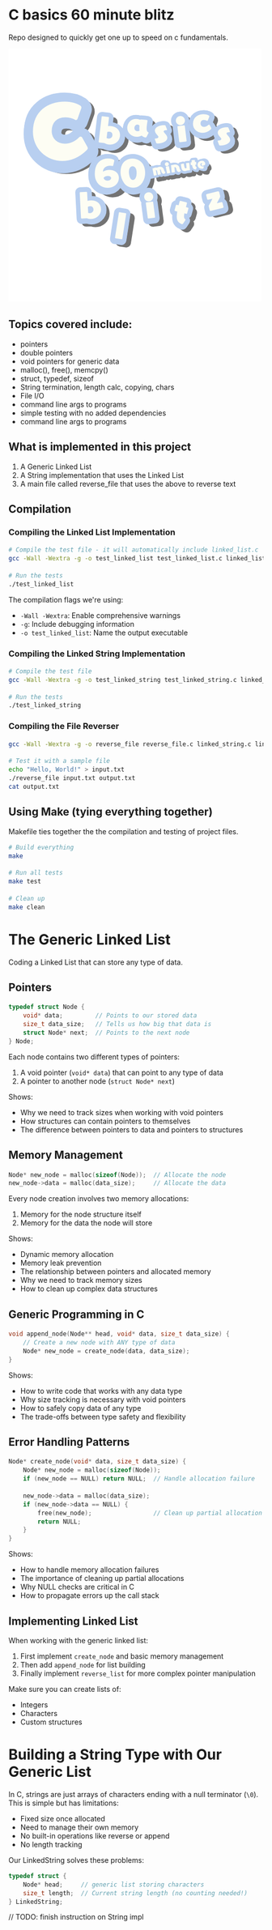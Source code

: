 # C basics 60 minute blitz 
Repo designed to quickly get one up to speed on c fundamentals.

![alt text](kawaii_c_basics.PNG)

## Topics covered include:
- pointers
- double pointers
- void pointers for generic data
- malloc(), free(), memcpy()
- struct, typedef, sizeof
- String termination, length calc, copying, chars
- File I/O
- command line args to programs
- simple testing with no added dependencies
- command line args to programs

## What is implemented in this project
1. A Generic Linked List
2. A String implementation that uses the Linked List
3. A main file called reverse_file that uses the above to reverse text


## Compilation


### Compiling the Linked List Implementation

```bash
# Compile the test file - it will automatically include linked_list.c
gcc -Wall -Wextra -g -o test_linked_list test_linked_list.c linked_list.c

# Run the tests
./test_linked_list
```

The compilation flags we're using:
- `-Wall -Wextra`: Enable comprehensive warnings
- `-g`: Include debugging information
- `-o test_linked_list`: Name the output executable

### Compiling the Linked String Implementation

```bash
# Compile the test file
gcc -Wall -Wextra -g -o test_linked_string test_linked_string.c linked_string.c linked_list.c

# Run the tests
./test_linked_string
```

### Compiling the File Reverser

```bash
gcc -Wall -Wextra -g -o reverse_file reverse_file.c linked_string.c linked_list.c

# Test it with a sample file
echo "Hello, World!" > input.txt
./reverse_file input.txt output.txt
cat output.txt
```

## Using Make (tying everything together)

Makefile ties together the the compilation and testing of project files.

```bash
# Build everything
make

# Run all tests
make test

# Clean up
make clean
```

# The Generic Linked List

Coding a Linked List that can store any type of data. 

## Pointers

```c
typedef struct Node {
    void* data;         // Points to our stored data
    size_t data_size;   // Tells us how big that data is
    struct Node* next;  // Points to the next node
} Node;
```

Each node contains two different types of pointers:
1. A void pointer (`void* data`) that can point to any type of data
2. A pointer to another node (`struct Node* next`)

Shows:
- Why we need to track sizes when working with void pointers
- How structures can contain pointers to themselves
- The difference between pointers to data and pointers to structures

## Memory Management

```c
Node* new_node = malloc(sizeof(Node));  // Allocate the node
new_node->data = malloc(data_size);     // Allocate the data
```

Every node creation involves two memory allocations:
1. Memory for the node structure itself
2. Memory for the data the node will store

Shows:
- Dynamic memory allocation
- Memory leak prevention
- The relationship between pointers and allocated memory
- Why we need to track memory sizes
- How to clean up complex data structures

## Generic Programming in C

```c
void append_node(Node** head, void* data, size_t data_size) {
    // Create a new node with ANY type of data
    Node* new_node = create_node(data, data_size);
}
```

Shows:
- How to write code that works with any data type
- Why size tracking is necessary with void pointers
- How to safely copy data of any type
- The trade-offs between type safety and flexibility

## Error Handling Patterns

```c
Node* create_node(void* data, size_t data_size) {
    Node* new_node = malloc(sizeof(Node));
    if (new_node == NULL) return NULL;  // Handle allocation failure
    
    new_node->data = malloc(data_size);
    if (new_node->data == NULL) {
        free(new_node);                 // Clean up partial allocation
        return NULL;
    }
}
```

Shows:
- How to handle memory allocation failures
- The importance of cleaning up partial allocations
- Why NULL checks are critical in C
- How to propagate errors up the call stack

## Implementing Linked List

When working with the generic linked list:
1. First implement `create_node` and basic memory management
2. Then add `append_node` for list building
3. Finally implement `reverse_list` for more complex pointer manipulation

Make sure you can create lists of:
- Integers
- Characters
- Custom structures

# Building a String Type with Our Generic List

In C, strings are just arrays of characters ending with a null terminator (`\0`). This is simple but has limitations:
- Fixed size once allocated
- Need to manage their own memory
- No built-in operations like reverse or append
- No length tracking

Our LinkedString solves these problems:

```c
typedef struct {
    Node* head;     // generic list storing characters
    size_t length;  // Current string length (no counting needed!)
} LinkedString;
```

// TODO: finish instruction on String impl